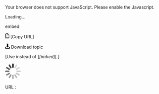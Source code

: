 Your browser does not support JavaScript. Please enable the Javascript.

Loading...

embed

![Copy URL](embed_files/Copy.png) [Copy URL]

![Download](embed_files/Download.png)
Download topic

[Use instead of ]*[imbed]*[.]

![In progress](embed_files/activity-large.gif)

URL :



